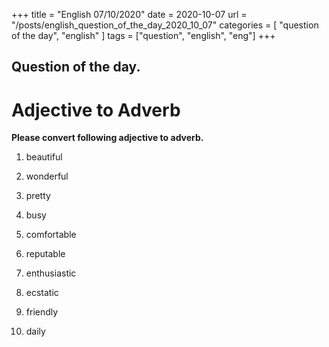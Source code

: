+++
title = "English 07/10/2020"
date = 2020-10-07 
url = "/posts/english_question_of_the_day_2020_10_07"
categories = [ "question of the day", "english" ]
tags = ["question", "english", "eng"]
+++


## Question of the day.
# Adjective to Adverb

**Please convert following adjective to adverb.** 

1. beautiful

2. wonderful

3. pretty

4. busy

5. comfortable

6. reputable

7. enthusiastic

8. ecstatic

9. friendly

10. daily














